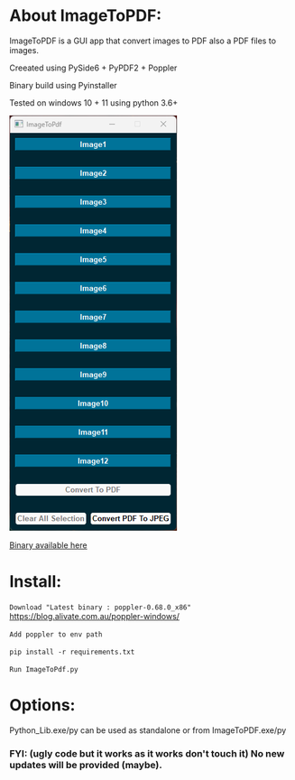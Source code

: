 
# About ImageToPDF:

ImageToPDF is a GUI app that convert images to PDF also a PDF files to images.

Creeated using PySide6 + PyPDF2 + Poppler

Binary build using Pyinstaller

Tested on windows 10 + 11 using python 3.6+

![Screenshot](Screenshot.png)


[Binary available here](https://github.com/overcrash66/ImageToPDF/releases/download/v0.2/ImageToPdf.zip)

# Install:

``Download "Latest binary : poppler-0.68.0_x86"`` https://blog.alivate.com.au/poppler-windows/

``Add poppler to env path``

``pip install -r requirements.txt``

``Run ImageToPdf.py``


# Options:

Python_Lib.exe/py can be used as standalone or from ImageToPDF.exe/py

### FYI: (ugly code but it works as it works don't touch it) No new updates will be provided (maybe).  